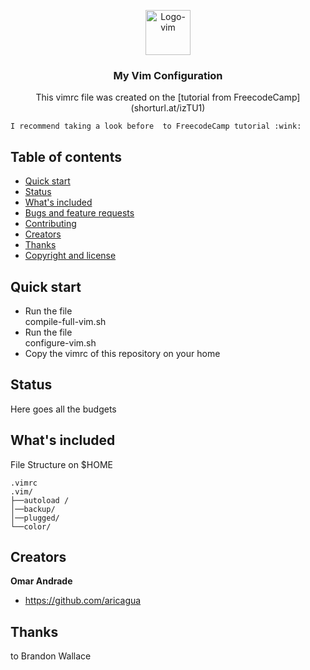 <p align="center">
  <a href="https://example.com/">
    <img src="https://upload.wikimedia.org/wikipedia/commons/thumb/9/9f/Vimlogo.svg/240px-Vimlogo.svg.png" alt="Logo-vim" width=72 height=72>
  </a>

  <h3 align="center">My Vim Configuration</h3>

  <p align="center">
   This vimrc file was created on the [tutorial from FreecodeCamp](shorturl.at/izTU1)
  </p>
</p>

    I recommend taking a look before  to FreecodeCamp tutorial :wink: 

## Table of contents

- [Quick start](#quick-start)
- [Status](#status)
- [What's included](#whats-included)
- [Bugs and feature requests](#bugs-and-feature-requests)
- [Contributing](#contributing)
- [Creators](#creators)
- [Thanks](#thanks)
- [Copyright and license](#copyright-and-license)


## Quick start

- Run the file <br>compile-full-vim.sh</br>
- Run the file <br>configure-vim.sh</br> 
- Copy the vimrc of this repository on your home 

## Status

Here goes all the budgets

## What's included

 File Structure on $HOME

```text
.vimrc
.vim/
├──autoload /
│──backup/ 
│──plugged/ 
└──color/
```




## Creators

**Omar Andrade**

- <https://github.com/aricagua>

## Thanks

to Brandon Wallace



